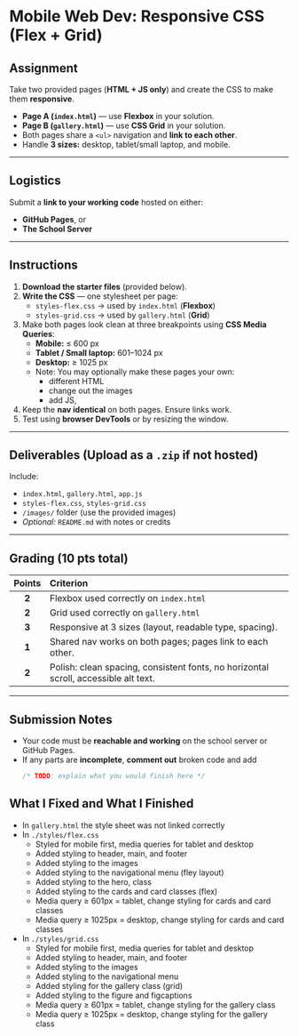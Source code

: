 # Mobile Web Dev: Responsive CSS (Flex + Grid)

## Assignment

Take two provided pages (**HTML + JS only**) and create the CSS to make them **responsive**.

- **Page A (`index.html`)** — use **Flexbox** in your solution.  
- **Page B (`gallery.html`)** — use **CSS Grid** in your solution.  
- Both pages share a `<ul>` navigation and **link to each other**.  
- Handle **3 sizes:** desktop, tablet/small laptop, and mobile.

---

## Logistics

Submit a **link to your working code** hosted on either:

- **GitHub Pages**, or  
- **The School Server**

---

## Instructions

1. **Download the starter files** (provided below).  
2. **Write the CSS** — one stylesheet per page:
   - `styles-flex.css` → used by `index.html` (**Flexbox**)
   - `styles-grid.css` → used by `gallery.html` (**Grid**)
3. Make both pages look clean at three breakpoints using **CSS Media Queries**: 
   - **Mobile:** ≤ 600 px  
   - **Tablet / Small laptop:** 601–1024 px  
   - **Desktop:** ≥ 1025 px
    - Note: You may optionally make these pages your own: 
        -  different HTML
        - change out the images
        - add JS,
4. Keep the **nav identical** on both pages. Ensure links work.
5. Test using **browser DevTools** or by resizing the window.

---

## Deliverables (Upload as a `.zip` if not hosted)

Include:
- `index.html`, `gallery.html`, `app.js`
- `styles-flex.css`, `styles-grid.css`
- `/images/` folder (use the provided images)
- *Optional:* `README.md` with notes or credits

---

## Grading (10 pts total)

| Points | Criterion |
|:--:|:--|
| **2** | Flexbox used correctly on `index.html`  |
| **2** | Grid used correctly on `gallery.html`  |
| **3** | Responsive at 3 sizes (layout, readable type, spacing). |
| **1** | Shared nav works on both pages; pages link to each other. |
| **2** | Polish: clean spacing, consistent fonts, no horizontal scroll, accessible alt text. |

---

## Submission Notes

- Your code must be **reachable and working** on the school server or GitHub Pages.  
- If any parts are **incomplete**, **comment out** broken code and add  
  ```css
  /* TODO: explain what you would finish here */

## What I Fixed and What I Finished
- In ```gallery.html``` the style sheet was not linked correctly
- In ```./styles/flex.css```
  - Styled for mobile first, media queries for tablet and desktop
  - Added styling to header, main, and footer
  - Added styling to the images
  - Added styling to the navigational menu (fley layout)
  - Added styling to the hero, class
  - Added styling to the cards and card classes (flex)
  - Media query ≥ 601px = tablet, change styling for cards and card classes
  - Media query ≥ 1025px = desktop, change styling for cards and card classes
- In ```./styles/grid.css```
  - Styled for mobile first, media queries for tablet and desktop
  - Added styling to header, main, and footer
  - Added styling to the images
  - Added styling to the navigational menu
  - Added styling for the gallery class (grid)
  - Added styling to the figure and figcaptions
  - Media query ≥ 601px = tablet, change styling for the gallery class
  - Media query ≥ 1025px = desktop, change styling for the gallery class
